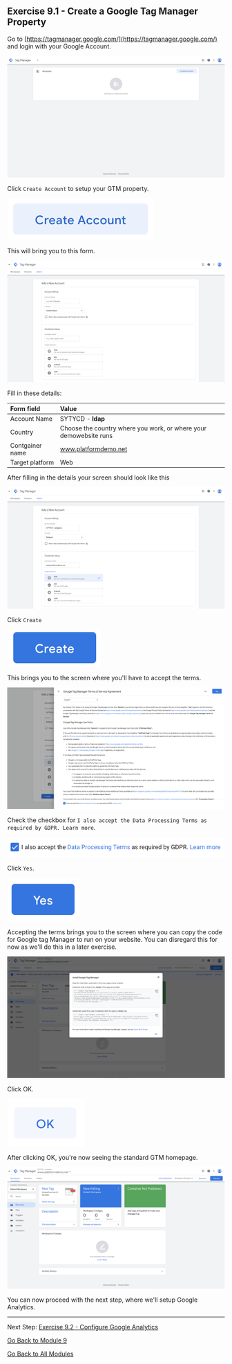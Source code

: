 ## Exercise 9.1 - Create a Google Tag Manager Property

Go to [https://tagmanager.google.com/](https://tagmanager.google.com/) and login with your Google Account.

![GTM Setup](./images/gtm-firsttime.png)

Click ``Create Account`` to setup your GTM property. 

![GTM Setup](./images/gtm1-create-account-button.png)

This will bring you to this form.

![GTM Setup](./images/gtm1-create-account.png)

Fill in these details:

| Form field                | Value               |
|:-------------------------------------------| :------------------ |
|Account Name|SYTYCD - **ldap**| 
|Country|Choose the country where you work, or where your demowebsite runs|
|Contgainer name|www.platformdemo.net|
|Target platform|Web|

After filling in the details your screen should look like this

![GTM Setup](./images/gtm2-create-account.png)

Click ``Create`` 

![GTM Setup](./images/gtm3-terms-create.png)

This brings you to the screen where you'll have to accept the terms.

![GTM Setup](./images/gtm3-terms.png)

Check the checkbox for ``I also accept the Data Processing Terms as required by GDPR. Learn more``.

![GTM Setup](./images/gtm3-terms-checkbox.png)

Click ``Yes``.

![GTM Setup](./images/gtm3-terms-checkbox-yes.png)

Accepting the terms brings you to the screen where you can copy the code for Google tag Manager to run on your website. You can disregard this for now as we'll do this in a later exercise.

![GTM Setup](./images/gtm4-getcode.png)

Click OK.

![GTM Setup](./images/gtm4-getcode-ok.png) 

After clicking OK, you're now seeing the standard GTM homepage.

![GTM Setup](./images/gtmhome.png) 

You can now proceed with the next step, where we'll setup Google Analytics.

---

Next Step: [Exercise 9.2 - Configure Google Analytics](./ex2.md)

[Go Back to Module 9](./README.md)

[Go Back to All Modules](./../../README.md)


